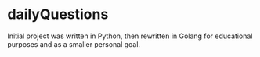 # dailyQuestions
Initial project was written in Python, then rewritten in Golang for educational purposes and as a smaller personal goal.
